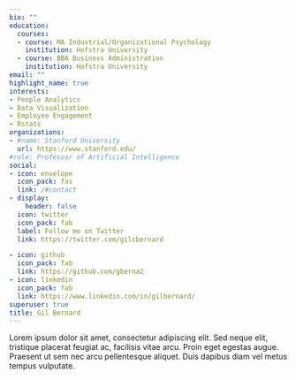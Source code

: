 ```yaml
---
bio: ""
education:
  courses:
  - course: MA Industrial/Organizational Psychology
    institution: Hofstra University
  - course: BBA Business Administration
    institution: Hofstra University
email: ""
highlight_name: true
interests:
- People Analytics
- Data Visualization
- Employee Engagement
- Rstats
organizations:
- #name: Stanford University
  url: https://www.stanford.edu/
#role: Professor of Artificial Intelligence
social:
- icon: envelope
  icon_pack: fas
  link: /#contact
- display:
    header: false
  icon: twitter
  icon_pack: fab
  label: Follow me on Twitter
  link: https://twitter.com/gilcbernard

- icon: github
  icon_pack: fab
  link: https://github.com/gberna2
- icon: linkedin
  icon_pack: fab
  link: https://www.linkedin.com/in/gilbernard/
superuser: true
title: Gil Bernard
---
```


Lorem ipsum dolor sit amet, consectetur adipiscing elit. Sed neque elit, tristique placerat feugiat ac, facilisis vitae arcu. Proin eget egestas augue. Praesent ut sem nec arcu pellentesque aliquet. Duis dapibus diam vel metus tempus vulputate.


